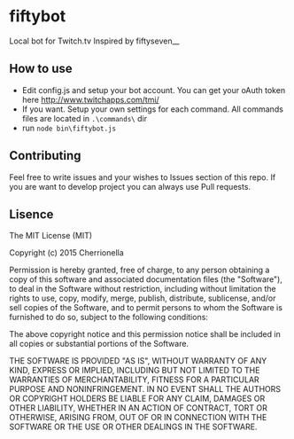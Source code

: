 # fiftybot
Local bot for Twitch.tv Inspired by fiftyseven__

## How to use
- Edit config.js and setup your bot account. You can get your oAuth token here http://www.twitchapps.com/tmi/
- If you want. Setup your own settings for each command. All commands files are located in ```.\commands\``` dir
- run ```node bin\fiftybot.js```

## Contributing
Feel free to write issues and your wishes to Issues section of this repo. If you are want to develop project you can always use Pull requests.

## Lisence

The MIT License (MIT)

Copyright (c) 2015 Cherrionella

Permission is hereby granted, free of charge, to any person obtaining a copy
of this software and associated documentation files (the "Software"), to deal
in the Software without restriction, including without limitation the rights
to use, copy, modify, merge, publish, distribute, sublicense, and/or sell
copies of the Software, and to permit persons to whom the Software is
furnished to do so, subject to the following conditions:

The above copyright notice and this permission notice shall be included in all
copies or substantial portions of the Software.

THE SOFTWARE IS PROVIDED "AS IS", WITHOUT WARRANTY OF ANY KIND, EXPRESS OR
IMPLIED, INCLUDING BUT NOT LIMITED TO THE WARRANTIES OF MERCHANTABILITY,
FITNESS FOR A PARTICULAR PURPOSE AND NONINFRINGEMENT. IN NO EVENT SHALL THE
AUTHORS OR COPYRIGHT HOLDERS BE LIABLE FOR ANY CLAIM, DAMAGES OR OTHER
LIABILITY, WHETHER IN AN ACTION OF CONTRACT, TORT OR OTHERWISE, ARISING FROM,
OUT OF OR IN CONNECTION WITH THE SOFTWARE OR THE USE OR OTHER DEALINGS IN THE
SOFTWARE.